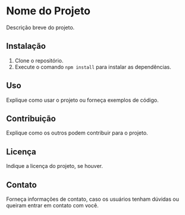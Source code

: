 # Nome do Projeto

Descrição breve do projeto.

## Instalação

1. Clone o repositório.
2. Execute o comando `npm install` para instalar as dependências.

## Uso

Explique como usar o projeto ou forneça exemplos de código.

## Contribuição

Explique como os outros podem contribuir para o projeto.

## Licença

Indique a licença do projeto, se houver.

## Contato

Forneça informações de contato, caso os usuários tenham dúvidas ou queiram entrar em contato com você.
